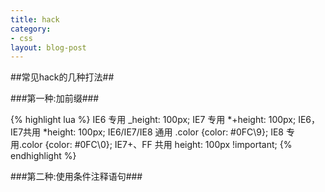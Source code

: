 ```yaml
---
title: hack
category:
- css
layout: blog-post
---
```


##常见hack的几种打法##

###第一种:加前缀###

{% highlight lua %}
IE6 专用 _height: 100px;
IE7 专用 *+height: 100px;
IE6，IE7共用 *height: 100px;
IE6/IE7/IE8 通用 .color {color: #0FC\9};
IE8 专用.color {color: #0FC\0};
IE7+、FF 共用 height: 100px !important;
{% endhighlight %}

###第二种:使用条件注释语句###

